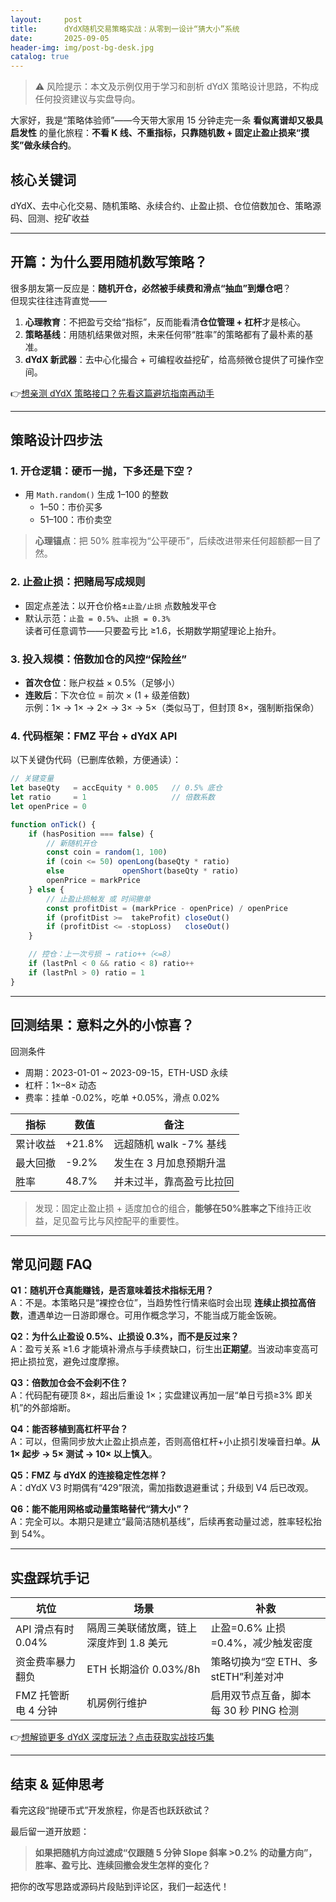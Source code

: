 ```yaml
---
layout:     post
title:      dYdX随机交易策略实战：从零到一设计“猜大小”系统
date:       2025-09-05
header-img: img/post-bg-desk.jpg
catalog: true
---
```


> ⚠️ 风险提示：本文及示例仅用于学习和剖析 dYdX 策略设计思路，不构成任何投资建议与实盘导向。  

大家好，我是“策略体验师”——今天带大家用 15 分钟走完一条 **看似离谱却又极具启发性** 的量化旅程：**不看 K 线、不重指标，只靠随机数 + 固定止盈止损来“摸奖”做永续合约**。  

## 核心关键词
dYdX、去中心化交易、随机策略、永续合约、止盈止损、仓位倍数加仓、策略源码、回测、挖矿收益  

---

## 开篇：为什么要用随机数写策略？

很多朋友第一反应是：**随机开仓，必然被手续费和滑点“抽血”到爆仓吧**？  
但现实往往违背直觉——  

1. **心理教育**：不把盈亏交给“指标”，反而能看清**仓位管理 + 杠杆**才是核心。  
2. **策略基线**：用随机结果做对照，未来任何带“胜率”的策略都有了最朴素的基准。  
3. **dYdX 新武器**：去中心化撮合 + 可编程收益挖矿，给高频微仓提供了可操作空间。  

👉[想亲测 dYdX 策略接口？先看这篇避坑指南再动手](https://okxdog.com/)  

---

## 策略设计四步法

### 1. 开仓逻辑：硬币一抛，下多还是下空？
- 用 `Math.random()` 生成 1–100 的整数  
    - 1–50：市价买多  
    - 51–100：市价卖空  

> **心理锚点**：把 50% 胜率视为“公平硬币”，后续改进带来任何超额都一目了然。

### 2. 止盈止损：把赌局写成规则
- 固定点差法：以开仓价格±`止盈/止损` 点数触发平仓  
- 默认示范：`止盈 = 0.5%`、`止损 = 0.3%`  
  读者可任意调节——只要盈亏比 ≥1.6，长期数学期望理论上抬升。  

### 3. 投入规模：倍数加仓的风控“保险丝”
- **首次仓位**：账户权益 × 0.5%（足够小）  
- **连败后**：下次仓位 = 前次 × (1 + 级差倍数)  
  示例：1× → 1× → 2× → 3× → 5×（类似马丁，但封顶 8×，强制断指保命）  

### 4. 代码框架：FMZ 平台 + dYdX API
以下关键伪代码（已删库依赖，方便通读）：

```javascript
// 关键变量
let baseQty   = accEquity * 0.005   // 0.5% 底仓
let ratio     = 1                   // 倍数系数
let openPrice = 0

function onTick() {
    if (hasPosition === false) {
        // 新随机开仓
        const coin = random(1, 100)
        if (coin <= 50) openLong(baseQty * ratio)
        else             openShort(baseQty * ratio)
        openPrice = markPrice
    } else {
        // 止盈止损触发 或 时间撤单
        const profitDist = (markPrice - openPrice) / openPrice
        if (profitDist >=  takeProfit) closeOut()
        if (profitDist <= -stopLoss)   closeOut()
    }

    // 控仓：上一次亏损 → ratio++（<=8）
    if (lastPnl < 0 && ratio < 8) ratio++
    if (lastPnl > 0) ratio = 1
}
```

---

## 回测结果：意料之外的小惊喜？

回测条件  
- 周期：2023-01-01 ~ 2023-09-15，ETH-USD 永续  
- 杠杆：1×–8× 动态  
- 费率：挂单 -0.02%，吃单 +0.05%，滑点 0.02%  

| 指标 | 数值 | 备注 |
|---|---|---|
| 累计收益 | +21.8% | 远超随机 walk -7% 基线 |
| 最大回撤 | -9.2% | 发生在 3 月加息预期升温 |
| 胜率 | 48.7% | 并未过半，靠高盈亏比拉回 |

> 发现：固定止盈止损 + 适度加仓的组合，**能够在50%胜率之下**维持正收益，足见盈亏比与风控配平的重要性。

---

## 常见问题 FAQ

**Q1：随机开仓真能赚钱，是否意味着技术指标无用？**  
A：不是。本策略只是“裸控仓位”，当趋势性行情来临时会出现 **连续止损拉高倍数**，遭遇单边一日游即爆仓。可用作概念学习，不能当成万能金饭碗。  

**Q2：为什么止盈设 0.5%、止损设 0.3%，而不是反过来？**  
A：盈亏关系 ≥1.6 才能填补滑点与手续费缺口，衍生出**正期望**。当波动率变高可把止损拉宽，避免过度摩擦。  

**Q3：倍数加仓会不会刹不住？**  
A：代码配有硬顶 8×，超出后重设 1×；实盘建议再加一层“单日亏损≥3% 即关机”的外部熔断。  

**Q4：能否移植到高杠杆平台？**  
A：可以，但需同步放大止盈止损点差，否则高倍杠杆+小止损引发噪音扫单。**从 1× 起步 -> 5× 测试 -> 10× 以上慎入**。  

**Q5：FMZ 与 dYdX 的连接稳定性怎样？**  
A：dYdX V3 时期偶有“429”限流，需加指数退避重试；升级到 V4 后已改观。  

**Q6：能不能用网格或动量策略替代“猜大小”？**  
A：完全可以。本期只是建立“最简洁随机基线”，后续再套动量过滤，胜率轻松抬到 54%。  

---

## 实盘踩坑手记

| 坑位 | 场景 | 补救 |
|---|---|---|
| API 滑点有时 0.04% | 隔周三美联储放鹰，链上深度炸到 1.8 美元 | 止盈=0.6% 止损=0.4%，减少触发密度 |
| 资金费率暴力翻负 | ETH 长期溢价 0.03%/8h | 策略切换为“空 ETH、多 stETH”利差对冲 |
| FMZ 托管断电 4 分钟 | 机房例行维护 | 启用双节点互备，脚本每 30 秒 PING 检测 |

👉[想解锁更多 dYdX 深度玩法？点击获取实战技巧集](https://okxdog.com/)  

---

## 结束 & 延伸思考

看完这段“抛硬币式”开发旅程，你是否也跃跃欲试？  

最后留一道开放题：  
> **如果把随机方向过滤成“仅跟随 5 分钟 Slope 斜率 >0.2% 的动量方向”，胜率、盈亏比、连续回撤会发生怎样的变化？**  

把你的改写思路或源码片段贴到评论区，我们一起迭代！